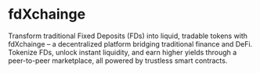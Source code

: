 # fdXchainge
Transform traditional Fixed Deposits (FDs) into liquid, tradable tokens with fdXchainge – a decentralized platform bridging traditional finance and DeFi. Tokenize FDs, unlock instant liquidity, and earn higher yields through a peer-to-peer marketplace, all powered by trustless smart contracts.
